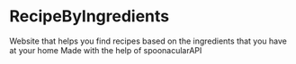 # RecipeByIngredients
Website that helps you find recipes based on the ingredients that you have at your home
Made with the help of spoonacularAPI
